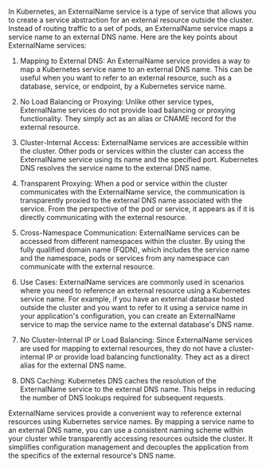 In Kubernetes, an ExternalName service is a type of service that allows you to create a service abstraction for an external resource outside the cluster. Instead of routing traffic to a set of pods, an ExternalName service maps a service name to an external DNS name. Here are the key points about ExternalName services:

1. Mapping to External DNS: An ExternalName service provides a way to map a Kubernetes service name to an external DNS name. This can be useful when you want to refer to an external resource, such as a database, service, or endpoint, by a Kubernetes service name.

2. No Load Balancing or Proxying: Unlike other service types, ExternalName services do not provide load balancing or proxying functionality. They simply act as an alias or CNAME record for the external resource.

3. Cluster-Internal Access: ExternalName services are accessible within the cluster. Other pods or services within the cluster can access the ExternalName service using its name and the specified port. Kubernetes DNS resolves the service name to the external DNS name.

4. Transparent Proxying: When a pod or service within the cluster communicates with the ExternalName service, the communication is transparently proxied to the external DNS name associated with the service. From the perspective of the pod or service, it appears as if it is directly communicating with the external resource.

5. Cross-Namespace Communication: ExternalName services can be accessed from different namespaces within the cluster. By using the fully qualified domain name (FQDN), which includes the service name and the namespace, pods or services from any namespace can communicate with the external resource.

6. Use Cases: ExternalName services are commonly used in scenarios where you need to reference an external resource using a Kubernetes service name. For example, if you have an external database hosted outside the cluster and you want to refer to it using a service name in your application's configuration, you can create an ExternalName service to map the service name to the external database's DNS name.

7. No Cluster-Internal IP or Load Balancing: Since ExternalName services are used for mapping to external resources, they do not have a cluster-internal IP or provide load balancing functionality. They act as a direct alias for the external DNS name.

8. DNS Caching: Kubernetes DNS caches the resolution of the ExternalName service to the external DNS name. This helps in reducing the number of DNS lookups required for subsequent requests.

ExternalName services provide a convenient way to reference external resources using Kubernetes service names. By mapping a service name to an external DNS name, you can use a consistent naming scheme within your cluster while transparently accessing resources outside the cluster. It simplifies configuration management and decouples the application from the specifics of the external resource's DNS name.